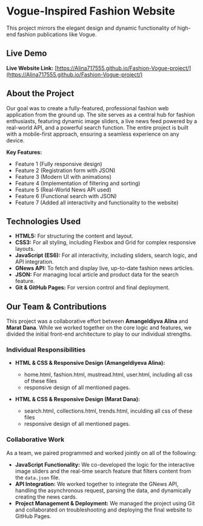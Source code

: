 # Vogue-Inspired Fashion Website

This project mirrors the elegant design and dynamic functionality of high-end fashion publications like Vogue.

## Live Demo
**Live Website Link:** [https://Alina717555.github.io/Fashion-Vogue-project/](https://Alina717555.github.io/Fashion-Vogue-project/)

## About the Project
Our goal was to create a fully-featured, professional fashion web application from the ground up. The site serves as a central hub for fashion enthusiasts, featuring dynamic image sliders, a live news feed powered by a real-world API, and a powerful search function. The entire project is built with a mobile-first approach, ensuring a seamless experience on any device.

**Key Features:**
*   Feature 1 (Fully responsive design)
*   Feature 2 (Registration form with JSON)
*   Feature 3 (Modern UI with animations)
*   Feature 4 (Implementation of filtering and sorting)
*   Feature 5 (Real-World News API used)
*   Feature 6 (Functional search with JSON)
*   Feature 7 (Added all interactivity and functionality to the website)

## Technologies Used

* **HTML5:** For structuring the content and layout.
* **CSS3:** For all styling, including Flexbox and Grid for complex responsive layouts.
* **JavaScript (ES6):** For all interactivity, including sliders, search logic, and API integration.
* **GNews API:** To fetch and display live, up-to-date fashion news articles.
* **JSON:**  For managing local article and product data for the search feature.
* **Git & GitHub Pages:** For version control and final deployment.

## Our Team & Contributions

This project was a collaborative effort between **Amangeldiyva Alina** and **Marat Dana**. While we worked together on the core logic and features, we divided the initial front-end architecture to play to our individual strengths.

### **Individual Responsibilities**

* **HTML & CSS & Responsive Design (Amangeldiyeva Alina):**
    * home.html, fashion.html, mustread.html, user.html, including all css of these files
    * responsive design of all mentioned pages.

* **HTML & CSS & Responsive Design (Marat Dana):**
    * search.html, collections.html, trends.html, inculding all css of these files
    * responsive design of all mentioned pages.

### **Collaborative Work**

As a team, we paired programmed and worked jointly on all of the following:

* **JavaScript Functionality:** We co-developed the logic for the interactive image sliders and the real-time search feature that filters content from the `data.json` file.
* **API Integration:** We worked together to integrate the GNews API, handling the asynchronous request, parsing the data, and dynamically creating the news cards.
* **Project Management & Deployment:** We managed the project using Git and collaborated on troubleshooting and deploying the final website to GitHub Pages.


